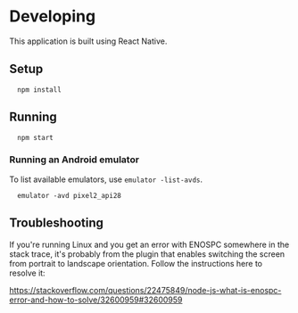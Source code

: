 # Developing

This application is built using React Native.

## Setup

```
  npm install
```

## Running

```
  npm start
```

### Running an Android emulator
To list available emulators, use `emulator -list-avds`.

```
  emulator -avd pixel2_api28
```

## Troubleshooting

If you're running Linux and you get an error with ENOSPC somewhere in the stack trace, it's probably from the plugin that enables switching the screen from portrait to landscape orientation. Follow the instructions here to resolve it:

https://stackoverflow.com/questions/22475849/node-js-what-is-enospc-error-and-how-to-solve/32600959#32600959
